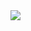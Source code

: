<img src="https://capsule-render.vercel.app/api?type=transparent&color=random&height=300&section=header&text=Cloud Repository&fontSize=90" />